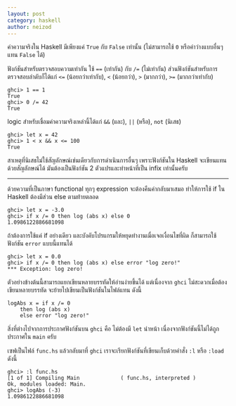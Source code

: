 ```yaml
---
layout: post
category: haskell
author: neizod
---
```


ค่าความจริงใน Haskell มีเพียงแค่ `True` กับ `False` เท่านั้น (ไม่สามารถใช้ `0` หรือค่าว่างแบบอื่นๆ แทน `False` ได้)

ฟังก์ชันสำหรับตรวจสอบความเท่ากัน ใช้ `==` (เท่ากัน) กับ `/=` (ไม่เท่ากัน) ส่วนฟังก์ชันสำหรับการตรวจสอบลำดับก็ได้แก่ `<=` (น้อยกว่าเท่ากับ), `<` (น้อยกว่า), `>` (มากกว่า), `>=` (มากกว่าเท่ากับ)

    ghci> 1 == 1
    True
    ghci> 0 /= 42
    True

logic สำหรับเชื่อมค่าความจริงเหล่านี้ได้แก่ `&&` (และ), `||` (หรือ), `not` (นิเสธ)

    ghci> let x = 42
    ghci> 1 < x && x <= 100
    True

สาเหตุที่นิเสธไม่ใช้สัญลักษณ์เช่นเดียวกับการดำเนินการอื่นๆ เพราะฟังก์ชันใน Haskell จะเขียนแทนด้วยสัญลักษณ์ได้ มันต้องเป็นฟังก์ชัน 2 ตัวแปรและทำหน้าที่เป็น infix เท่านั้นครับ

---

ด้วยความที่เป็นภาษา functional ทุกๆ expression จะต้องคืนค่ากลับมาเสมอ ทำให้การใช้ if ใน Haskell ต้องมีส่วน else ตามท้ายตลอด

    ghci> let x = -3.0
    ghci> if x /= 0 then log (abs x) else 0
    1.0986122886681098

ถ้าต้องการใช้แค่ if อย่างเดียว และบังคับโปรแกรมให้หยุดทำงานเมื่อเจอเงื่อนไขที่ผิด ก็สามารถใช้ฟังก์ชัน `error` แบบนี้แทนได้

    ghci> let x = 0.0
    ghci> if x /= 0 then log (abs x) else error "log zero!"
    *** Exception: log zero!

ตัวอย่างข้างต้นนี้สามารถแยกเขียนหลายบรรทัดให้อ่านง่ายขึ้นได้ แต่เนื่องจาก `ghci` ไม่สะดวกเมื่อต้องเขียนหลายบรรทัด จะย้ายไปเขียนเป็นฟังก์ชันในไฟล์แทน ดังนี้

    logAbs x = if x /= 0
        then log (abs x)
        else error "log zero!"

สิ่งที่ต่างไปจากการประกาศฟังก์ชันบน `ghci` คือ ไม่ต้องมี `let` นำหน้า เนื่องจากฟังก์ชันนี้ไม่ได้ถูกประกาศใน `main` ครับ

เซฟเป็นไฟล์ `func.hs` แล้วกลับมาที่ `ghci` เราจะเรียกฟังก์ชันที่เขียนเก็บด้วยคำสั่ง `:l` หรือ `:load` ดังนี้

    ghci> :l func.hs 
    [1 of 1] Compiling Main             ( func.hs, interpreted )
    Ok, modules loaded: Main.
    ghci> logAbs (-3)
    1.0986122886681098
